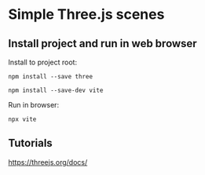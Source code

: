 # Simple Three.js scenes

## Install project and run in web browser

Install to project root:

```
npm install --save three
```

```
npm install --save-dev vite
```

Run in browser:

```
npx vite
```

## Tutorials

https://threejs.org/docs/
